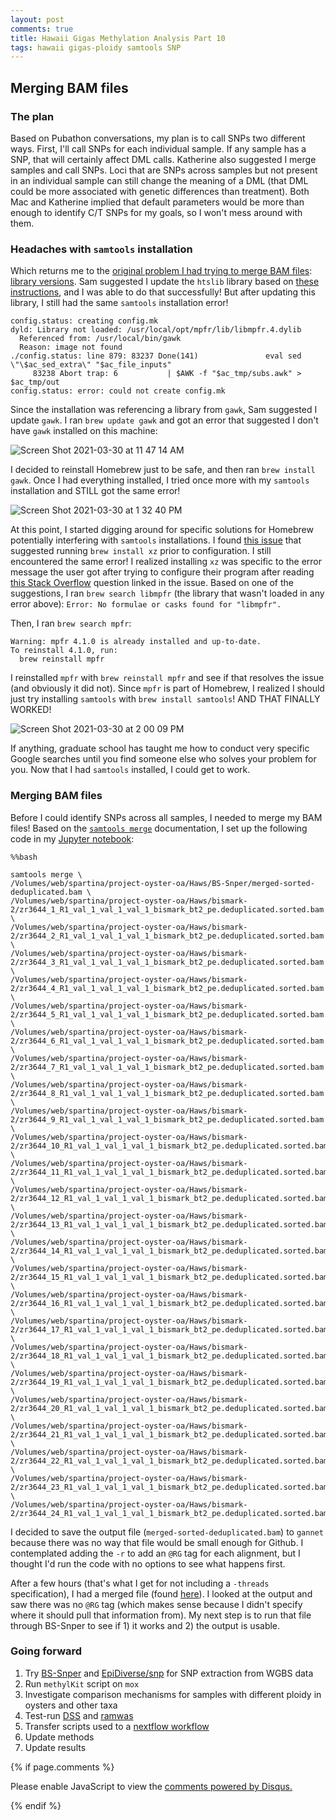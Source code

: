 ```yaml
---
layout: post
comments: true
title: Hawaii Gigas Methylation Analysis Part 10
tags: hawaii gigas-ploidy samtools SNP
---
```


## Merging BAM files

### The plan

Based on Pubathon conversations, my plan is to call SNPs two different ways. First, I'll call SNPs for each individual sample. If any sample has a SNP, that will certainly affect DML calls. Katherine also suggested I merge samples and call SNPs. Loci that are SNPs across samples but not present in an individual sample can still change the meaning of a DML (that DML could be more associated with genetic differences than treatment). Both Mac and Katherine implied that default parameters would be more than enough to identify C/T SNPs for my goals, so I won't mess around with them.

### Headaches with `samtools` installation

Which returns me to the [original problem I had trying to merge BAM files](https://yaaminiv.github.io/Hawaii-Gigas-Methylation-Analysis-Part10/): [library versions](https://github.com/RobertsLab/resources/discussions/1153). Sam suggested I update the `htslib` library based on [these instructions](http://www.htslib.org/download/), and I was able to do that successfully! But after updating this library, I still had the same `samtools` installation error!

```
config.status: creating config.mk
dyld: Library not loaded: /usr/local/opt/mpfr/lib/libmpfr.4.dylib
  Referenced from: /usr/local/bin/gawk
  Reason: image not found
./config.status: line 879: 83237 Done(141)               eval sed \"\$ac_sed_extra\" "$ac_file_inputs"
     83238 Abort trap: 6           | $AWK -f "$ac_tmp/subs.awk" > $ac_tmp/out
config.status: error: could not create config.mk
```

Since the installation was referencing a library from `gawk`, Sam suggested I update `gawk`. I ran `brew update gawk` and got an error that suggested I don't have `gawk` installed on this machine:

![Screen Shot 2021-03-30 at 11 47 14 AM](https://user-images.githubusercontent.com/22335838/113040485-aca5fa00-914d-11eb-8b72-178c5daebc83.png)

I decided to reinstall Homebrew just to be safe, and then ran `brew install gawk`. Once I had everything installed, I tried once more with my `samtools` installation and STILL got the same error!

![Screen Shot 2021-03-30 at 1 32 40 PM](https://user-images.githubusercontent.com/22335838/113052792-686e2600-915c-11eb-981a-d216c4e48cf2.png)

At this point, I started digging around for specific solutions for Homebrew potentially interfering with `samtools` installations. I found [this issue](https://github.com/Homebrew/legacy-homebrew/issues/42209) that suggested running `brew install xz` prior to configuration. I still encountered the same error! I realized installing `xz` was specific to the error message the user got after trying to configure their program after reading [this Stack Overflow](https://stackoverflow.com/questions/31612086/cannot-get-ffmpeg-to-work-after-installing-from-homebrew) question linked in the issue. Based on one of the suggestions, I ran `brew search libmpfr` (the library that wasn't loaded in any error above): `Error: No formulae or casks found for "libmpfr".`

Then, I ran `brew search mpfr`:

```
Warning: mpfr 4.1.0 is already installed and up-to-date.
To reinstall 4.1.0, run:
  brew reinstall mpfr
```

I reinstalled `mpfr` with `brew reinstall mpfr` and see if that resolves the issue (and obviously it did not). Since `mpfr` is part of Homebrew, I realized I should just try installing `samtools` with `brew install samtools`! AND THAT FINALLY WORKED!

![Screen Shot 2021-03-30 at 2 00 09 PM](https://user-images.githubusercontent.com/22335838/113056122-3f4f9480-9160-11eb-9e5b-086392820375.png)

If anything, graduate school has taught me how to conduct very specific Google searches until you find someone else who solves your problem for you. Now that I had `samtools` installed, I could get to work.

### Merging BAM files

Before I could identify SNPs across all samples, I needed to merge my BAM files! Based on the [`samtools merge`]() documentation, I set up the following code in my [Jupyter notebook](https://github.com/RobertsLab/project-oyster-oa/blob/master/code/Haws/05-BS-SNPer.ipynb):

```
%%bash

samtools merge \
/Volumes/web/spartina/project-oyster-oa/Haws/BS-Snper/merged-sorted-deduplicated.bam \
/Volumes/web/spartina/project-oyster-oa/Haws/bismark-2/zr3644_1_R1_val_1_val_1_val_1_bismark_bt2_pe.deduplicated.sorted.bam \
/Volumes/web/spartina/project-oyster-oa/Haws/bismark-2/zr3644_2_R1_val_1_val_1_val_1_bismark_bt2_pe.deduplicated.sorted.bam \
/Volumes/web/spartina/project-oyster-oa/Haws/bismark-2/zr3644_3_R1_val_1_val_1_val_1_bismark_bt2_pe.deduplicated.sorted.bam \
/Volumes/web/spartina/project-oyster-oa/Haws/bismark-2/zr3644_4_R1_val_1_val_1_val_1_bismark_bt2_pe.deduplicated.sorted.bam \
/Volumes/web/spartina/project-oyster-oa/Haws/bismark-2/zr3644_5_R1_val_1_val_1_val_1_bismark_bt2_pe.deduplicated.sorted.bam \
/Volumes/web/spartina/project-oyster-oa/Haws/bismark-2/zr3644_6_R1_val_1_val_1_val_1_bismark_bt2_pe.deduplicated.sorted.bam \
/Volumes/web/spartina/project-oyster-oa/Haws/bismark-2/zr3644_7_R1_val_1_val_1_val_1_bismark_bt2_pe.deduplicated.sorted.bam \
/Volumes/web/spartina/project-oyster-oa/Haws/bismark-2/zr3644_8_R1_val_1_val_1_val_1_bismark_bt2_pe.deduplicated.sorted.bam \
/Volumes/web/spartina/project-oyster-oa/Haws/bismark-2/zr3644_9_R1_val_1_val_1_val_1_bismark_bt2_pe.deduplicated.sorted.bam \
/Volumes/web/spartina/project-oyster-oa/Haws/bismark-2/zr3644_10_R1_val_1_val_1_val_1_bismark_bt2_pe.deduplicated.sorted.bam \
/Volumes/web/spartina/project-oyster-oa/Haws/bismark-2/zr3644_11_R1_val_1_val_1_val_1_bismark_bt2_pe.deduplicated.sorted.bam \
/Volumes/web/spartina/project-oyster-oa/Haws/bismark-2/zr3644_12_R1_val_1_val_1_val_1_bismark_bt2_pe.deduplicated.sorted.bam \
/Volumes/web/spartina/project-oyster-oa/Haws/bismark-2/zr3644_13_R1_val_1_val_1_val_1_bismark_bt2_pe.deduplicated.sorted.bam \
/Volumes/web/spartina/project-oyster-oa/Haws/bismark-2/zr3644_14_R1_val_1_val_1_val_1_bismark_bt2_pe.deduplicated.sorted.bam \
/Volumes/web/spartina/project-oyster-oa/Haws/bismark-2/zr3644_15_R1_val_1_val_1_val_1_bismark_bt2_pe.deduplicated.sorted.bam \
/Volumes/web/spartina/project-oyster-oa/Haws/bismark-2/zr3644_16_R1_val_1_val_1_val_1_bismark_bt2_pe.deduplicated.sorted.bam \
/Volumes/web/spartina/project-oyster-oa/Haws/bismark-2/zr3644_17_R1_val_1_val_1_val_1_bismark_bt2_pe.deduplicated.sorted.bam \
/Volumes/web/spartina/project-oyster-oa/Haws/bismark-2/zr3644_18_R1_val_1_val_1_val_1_bismark_bt2_pe.deduplicated.sorted.bam \
/Volumes/web/spartina/project-oyster-oa/Haws/bismark-2/zr3644_19_R1_val_1_val_1_val_1_bismark_bt2_pe.deduplicated.sorted.bam \
/Volumes/web/spartina/project-oyster-oa/Haws/bismark-2/zr3644_20_R1_val_1_val_1_val_1_bismark_bt2_pe.deduplicated.sorted.bam \
/Volumes/web/spartina/project-oyster-oa/Haws/bismark-2/zr3644_21_R1_val_1_val_1_val_1_bismark_bt2_pe.deduplicated.sorted.bam \
/Volumes/web/spartina/project-oyster-oa/Haws/bismark-2/zr3644_22_R1_val_1_val_1_val_1_bismark_bt2_pe.deduplicated.sorted.bam \
/Volumes/web/spartina/project-oyster-oa/Haws/bismark-2/zr3644_23_R1_val_1_val_1_val_1_bismark_bt2_pe.deduplicated.sorted.bam \
/Volumes/web/spartina/project-oyster-oa/Haws/bismark-2/zr3644_24_R1_val_1_val_1_val_1_bismark_bt2_pe.deduplicated.sorted.bam
```

I decided to save the output file (`merged-sorted-deduplicated.bam`) to `gannet` because there was no way that file would be small enough for Github. I contemplated adding the `-r` to add an `@RG` tag for each alignment, but I thought I'd run the code with no options to see what happens first.

After a few hours (that's what I get for not including a `-threads` specification), I had a merged file (found [here](https://gannet.fish.washington.edu/spartina/project-oyster-oa/Haws/BS-Snper/merged-sorted-deduplicated.bam)). I looked at the output and saw there was no `@RG` tag (which makes sense because I didn't specify where it should pull that information from). My next step is to run that file through BS-Snper to see if 1) it works and 2) the output is usable.

### Going forward

1. Try [BS-Snper](https://github.com/hellbelly/BS-Snper) and [EpiDiverse/snp](https://github.com/EpiDiverse/snp) for SNP extraction from WGBS data
1. Run `methylKit` script on `mox`
5. Investigate comparison mechanisms for samples with different ploidy in oysters and other taxa
4. Test-run [DSS](http://bioconductor.org/packages/release/bioc/vignettes/DSS/inst/doc/DSS.html#34_DMLDMR_detection_from_general_experimental_design) and [ramwas](https://bioconductor.org/packages/release/bioc/html/ramwas.html)
5. Transfer scripts used to a [nextflow workflow](https://github.com/nextflow-io/nextflow)
6. Update methods
7. Update results

{% if page.comments %}

<div id="disqus_thread"></div>
<script>

/**
*  RECOMMENDED CONFIGURATION VARIABLES: EDIT AND UNCOMMENT THE SECTION BELOW TO INSERT DYNAMIC VALUES FROM YOUR PLATFORM OR CMS.
*  LEARN WHY DEFINING THESE VARIABLES IS IMPORTANT: https://disqus.com/admin/universalcode/#configuration-variables*/
/*
var disqus_config = function () {
this.page.url = PAGE_URL;  // Replace PAGE_URL with your page's canonical URL variable
this.page.identifier = PAGE_IDENTIFIER; // Replace PAGE_IDENTIFIER with your page's unique identifier variable
};
*/
(function() { // DON'T EDIT BELOW THIS LINE
var d = document, s = d.createElement('script');
s.src = 'https://the-responsible-grad-student.disqus.com/embed.js';
s.setAttribute('data-timestamp', +new Date());
(d.head || d.body).appendChild(s);
})();
</script>
<noscript>Please enable JavaScript to view the <a href="https://disqus.com/?ref_noscript">comments powered by Disqus.</a></noscript>

{% endif %}

<script id="dsq-count-scr" src="//the-responsible-grad-student.disqus.com/count.js" async></script>
